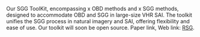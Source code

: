 Our SGG ToolKit, encompassing x OBD methods and x SGG methods, designed to accommodate OBD and SGG in large-size VHR SAI. The toolkit unifies the SGG process in natural imagery and SAI, offering flexibility and ease of use. Our toolkit will soon be open source.
Paper link, Web link: [RSG](https://linlin-dev.github.io/project/RSG.html).